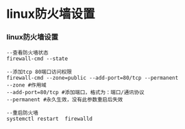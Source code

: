 # linux防火墙设置

### linux防火墙设置

```text
--查看防火墙状态
firewall-cmd --state

--添加tcp 80端口访问权限
firewall-cmd --zone=public --add-port=80/tcp --permanent
--zone #作用域
--add-port=80/tcp #添加端口，格式为：端口/通讯协议
--permanent #永久生效，没有此参数重启后失效

--重启防火墙
systemctl restart  firewalld
```

